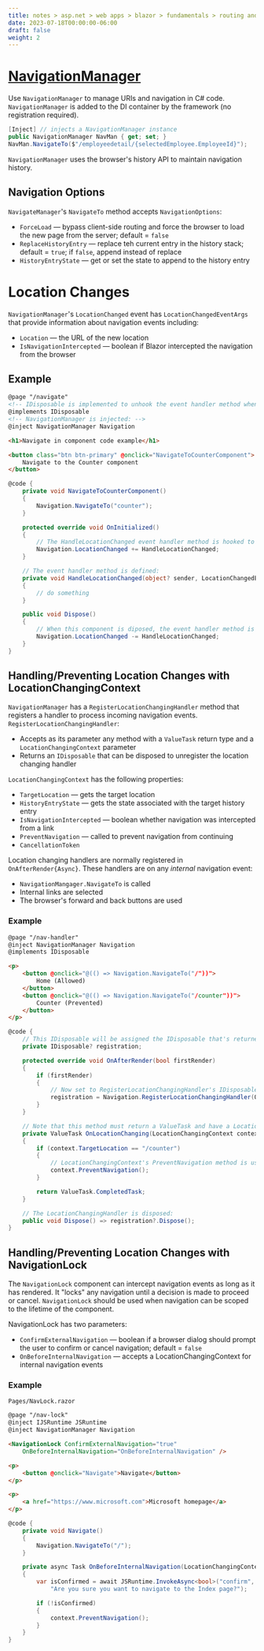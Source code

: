 ```yaml
---
title: notes > asp.net > web apps > blazor > fundamentals > routing and navigation > navigation
date: 2023-07-18T00:00:00-06:00
draft: false
weight: 2
---
```


# [NavigationManager](https://learn.microsoft.com/en-us/aspnet/core/blazor/fundamentals/routing?view=aspnetcore-7.0#uri-and-navigation-state-helpers)
Use `NavigationManager` to manage URIs and navigation in C# code.  `NavigationManager` is added to the DI container by the framework (no registration required).

```cs
[Inject] // injects a NavigationManager instance
public NavigationManager NavMan { get; set; }
NavMan.NavigateTo($"/employeedetail/{selectedEmployee.EmployeeId}");
```

`NavigationManager` uses the browser's history API to maintain navigation history.

## Navigation Options
`NavigateManager`'s `NavigateTo` method accepts `NavigationOptions`:
- `ForceLoad` — bypass client-side routing and force the browser to load the new page from the server; default = `false`
- `ReplaceHistoryEntry` — replace teh current entry in the history stack; default = `true`; if `false`, append instead of replace 
- `HistoryEntryState` — get or set the state to append to the history entry

# Location Changes
`NavigationManager`'s `LocationChanged` event has `LocationChangedEventArgs` that provide information about navigation events including:
- `Location` — the URL of the new location
- `IsNavigationIntercepted` — boolean if Blazor intercepted the navigation from the browser

## Example
```html {hl_lines=[2,3]}
@page "/navigate"
<!-- IDisposable is implemented to unhook the event handler method when Dispose is called by the framework: -->
@implements IDisposable
<!-- NavigationManager is injected: -->
@inject NavigationManager Navigation

<h1>Navigate in component code example</h1>

<button class="btn btn-primary" @onclick="NavigateToCounterComponent">
    Navigate to the Counter component
</button>
```
```cs
@code {
    private void NavigateToCounterComponent()
    {
        Navigation.NavigateTo("counter");
    }

    protected override void OnInitialized()
    {
        // The HandleLocationChanged event handler method is hooked to the LocationChanged event:
        Navigation.LocationChanged += HandleLocationChanged;
    }

    // The event handler method is defined:
    private void HandleLocationChanged(object? sender, LocationChangedEventArgs e)
    {
        // do something
    }

    public void Dispose()
    {
        // When this component is diposed, the event handler method is unhooked from the event:
        Navigation.LocationChanged -= HandleLocationChanged;
    }
}
```

## Handling/Preventing Location Changes with LocationChangingContext
`NavigationManager` has a `RegisterLocationChangingHandler` method that registers a handler to process incoming navigation events. `RegisterLocationChangingHandler`: 
- Accepts as its parameter any method with a `ValueTask` return type and a `LocationChangingContext` parameter
- Returns an `IDisposable` that can be disposed to unregister the location changing handler
 
`LocationChangingContext` has the following properties:
- `TargetLocation` — gets the target location
- `HistoryEntryState` — gets the state associated with the target history entry
- `IsNavigationIntercepted` — boolean whether navigation was intercepted from a link
- `PreventNavigation` — called to prevent navigation from continuing
- `CancellationToken`

Location changing handlers are normally registered in `OnAfterRender{Async}`.  These handlers are on any *internal* navigation event:
- `NavigationMangager.NavigateTo` is called
- Internal links are selected
- The browser's forward and back buttons are used

### Example
```html
@page "/nav-handler"
@inject NavigationManager Navigation
@implements IDisposable

<p>
    <button @onclick="@(() => Navigation.NavigateTo("/"))">
        Home (Allowed)
    </button>
    <button @onclick="@(() => Navigation.NavigateTo("/counter"))">
        Counter (Prevented)
    </button>
</p>
```
```cs
@code {
    // This IDisposable will be assigned the IDisposable that's returned from RegisterLocationChangingHandler()
    private IDisposable? registration;

    protected override void OnAfterRender(bool firstRender)
    {
        if (firstRender)
        {
            // Now set to RegisterLocationChangingHandler's IDisposable
            registration = Navigation.RegisterLocationChangingHandler(OnLocationChanging);
        }
    }

    // Note that this method must return a ValueTask and have a LocationChangingContext parameter:
    private ValueTask OnLocationChanging(LocationChangingContext context)
    {
        if (context.TargetLocation == "/counter")
        {
            // LocationChangingContext's PreventNavigation method is used:
            context.PreventNavigation();
        }

        return ValueTask.CompletedTask;
    }

    // The LocationChangingHandler is disposed:
    public void Dispose() => registration?.Dispose();
}
```

## Handling/Preventing Location Changes with NavigationLock
The `NavigationLock` component can intercept navigation events as long as it has rendered.  It "locks" any navigation until a decision is made to proceed or cancel.
`NavigationLock` should be used when navigation can be scoped to the lifetime of the component.

NavigationLock has two parameters:
- `ConfirmExternalNavigation` — boolean if a browser dialog should prompt the user to confirm or cancel navigation; default = `false`
- `OnBeforeInternalNavigation` — accepts a LocationChangingContext for internal navigation events

### Example
`Pages/NavLock.razor`
```html
@page "/nav-lock"
@inject IJSRuntime JSRuntime
@inject NavigationManager Navigation

<NavigationLock ConfirmExternalNavigation="true" 
    OnBeforeInternalNavigation="OnBeforeInternalNavigation" />

<p>
    <button @onclick="Navigate">Navigate</button>
</p>

<p>
    <a href="https://www.microsoft.com">Microsoft homepage</a>
</p>
```
```cs
@code {
    private void Navigate()
    {
        Navigation.NavigateTo("/");
    }

    private async Task OnBeforeInternalNavigation(LocationChangingContext context)
    {
        var isConfirmed = await JSRuntime.InvokeAsync<bool>("confirm", 
            "Are you sure you want to navigate to the Index page?");

        if (!isConfirmed)
        {
            context.PreventNavigation();
        }
    }
}
```
